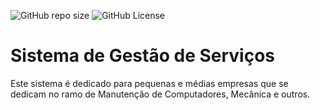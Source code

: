 ![GitHub repo size](https://img.shields.io/github/repo-size/alveshatewa/SGOS)
![GitHub License](https://img.shields.io/github/license/alveshatewa/SGOS)

# Sistema de Gestão de Serviços
Este sistema é dedicado para pequenas  e médias empresas que se dedicam no ramo de Manutenção de Computadores, Mecânica e outros.
